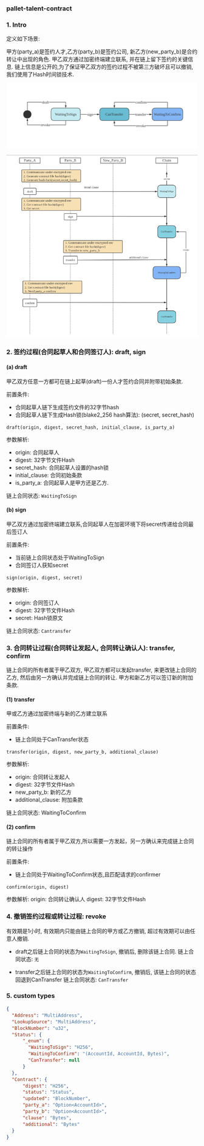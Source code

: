 ### pallet-talent-contract

### 1. Intro
定义如下场景:

甲方(party_a)是签约人才,乙方(party_b)是签约公司, 
新乙方(new_party_b)是合约转让中出现的角色.
甲乙双方通过加密终端建立联系, 并在链上留下签约的关键信息.
链上信息是公开的,为了保证甲乙双方的签约过程不被第三方破坏且可以撤销,
我们使用了Hash时间锁技术.

![state](./docs/talent-contract1.png)

![sequence](./docs/talent-contract2.png)


### 2. 签约过程(合同起草人和合同签订人): draft, sign
#### (a) draft

甲乙双方任意一方都可在链上起草(draft)一份人才签约合同并附带初始条款.

前置条件: 
  - 合同起草人链下生成签约文件的32字节hash
  - 合同起草人链下生成Hash锁(blake2_256 hash算法): (secret, secret_hash)

`draft(origin, digest, secret_hash, initial_clause, is_party_a)`

参数解析:
  - origin: 合同起草人
  - digest: 32字节文件Hash
  - secret_hash: 合同起草人设置的hash锁
  - initial_clause: 合同初始条款
  - is_party_a: 合同起草人是甲方还是乙方.

链上合同状态: `WaitingToSign`

#### (b) sign
甲乙双方通过加密终端建立联系,合同起草人在加密环境下将secret传递给合同最后签订人

前置条件:
  - 当前链上合同状态处于WaitingToSign
  - 合同签订人获知secret


`sign(origin, digest, secret)`

参数解析:
 - origin: 合同签订人
 - digest: 32字节文件Hash
 - secret: Hash锁原文

链上合同状态: `Cantransfer`

### 3. 合同转让过程(合同转让发起人, 合同转让确认人): transfer, confirm
链上合同的所有者属于甲乙双方,
甲乙双方都可以发起transfer, 来更改链上合同的乙方,
然后由另一方确认并完成链上合同的转让.
甲方和新乙方可以签订新的附加条款.
#### (1) transfer
甲或乙方通过加密终端与新的乙方建立联系

前置条件:
  - 链上合同处于CanTransfer状态

`transfer(origin, digest, new_party_b, additional_clause)`

参数解析:
  - origin: 合同转让发起人
  - digest: 32字节文件Hash
  - new_party_b: 新的乙方
  - additional_clause: 附加条款

链上合同状态: WaitingToConfirm

#### (2) confirm
链上合同的所有者属于甲乙双方,所以需要一方发起，另一方确认来完成链上合同的转让操作

前置条件:
  - 链上合同处于WaitingToConfirm状态,且匹配请求的confirmer

`confirm(origin, digest)`

参数解析:
origin: 合同转让确认人
digest: 32字节文件Hash

### 4. 撤销签约过程或转让过程: revoke
有效期是1小时, 有效期内只能由链上合同的甲方或乙方撤销, 超过有效期可以由任意人撤销.

- draft之后链上合同的状态为`WaitingToSign`, 撤销后, 删除该链上合同.
链上合同状态: `无`

- transfer之后链上合同的状态为`WaitingToConfirm`, 撤销后, 该链上合同的状态回退到CanTransfer
链上合同状态: `CanTransfer`

### 5. custom types

```json
{
  "Address": "MultiAddress",
  "LookupSource": "MultiAddress",
  "BlockNumber": "u32",
  "Status": {
      "_enum": {
        "WaitingToSign": "H256",
        "WaitingToConfirm": "(AccountId, AccountId, Bytes)",
        "CanTransfer": null
      }
  },
  "Contract": {
      "digest": "H256",
      "status": "Status",
      "updated": "BlockNumber",
      "party_a": "Option<AccountId>",
      "party_b": "Option<AccountId>",
      "clause": "Bytes",
      "additional": "Bytes"
  }
}
```
